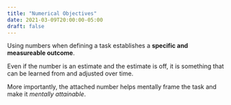 ```yaml
---
title: "Numerical Objectives"
date: 2021-03-09T20:00:00-05:00
draft: false
---
```

Using numbers when defining a task establishes a **specific and measureable outcome**.

Even if the number is an estimate and the estimate is off, it is something that can be learned from and adjusted over time.

More importantly, the attached number helps mentally frame the task and make it _mentally attainable_.